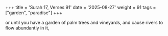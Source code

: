 +++
title = 'Surah 17, Verses 91'
date = '2025-08-27'
weight = 91
tags = ["garden", "paradise"]
+++

or until you have a garden of palm trees and vineyards, and cause rivers to flow abundantly in it,